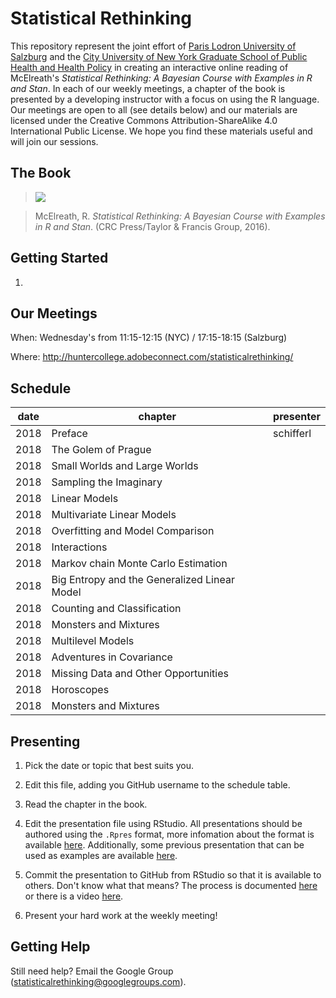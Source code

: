 # Statistical Rethinking

This repository represent the joint effort of [Paris Lodron University of Salzburg](https://www.uni-salzburg.at/index.php?id=52) and the [City University of New York Graduate School of Public Health and Health Policy](http://sph.cuny.edu/) in creating an interactive online reading of McElreath's *Statistical Rethinking: A Bayesian Course with Examples in R and Stan*. In each of our weekly meetings, a chapter of the book is presented by a developing instructor with a focus on using the R language. Our meetings are open to all (see details below) and our materials are licensed under the Creative Commons Attribution-ShareAlike 4.0 International Public License. We hope you find these materials useful and will join our sessions.

## The Book

> ![](https://images.tandf.co.uk/common/jackets/amazon/978148225/9781482253443.jpg)

> McElreath, R. *Statistical Rethinking: A Bayesian Course with Examples in R and Stan*. (CRC Press/Taylor & Francis Group, 2016).

## Getting Started

1. 

## Our Meetings

When: Wednesday's from 11:15-12:15 (NYC) / 17:15-18:15 (Salzburg)

Where: http://huntercollege.adobeconnect.com/statisticalrethinking/

## Schedule

| date | chapter | presenter |
| ---- | ------- | --------- |
| 2018 | Preface | schifferl |
| 2018 | The Golem of Prague |  |
| 2018 | Small Worlds and Large Worlds |  |
| 2018 | Sampling the Imaginary |  |
| 2018 | Linear Models |  |
| 2018 | Multivariate Linear Models |  |
| 2018 | Overfitting and Model Comparison |  |
| 2018 | Interactions |  |
| 2018 | Markov chain Monte Carlo Estimation |  |
| 2018 | Big Entropy and the Generalized Linear Model |  |
| 2018 | Counting and Classification |  |
| 2018 | Monsters and Mixtures |  |
| 2018 | Multilevel Models |  |
| 2018 | Adventures in Covariance |  |
| 2018 | Missing Data and Other Opportunities |  |
| 2018 | Horoscopes |  |
| 2018 | Monsters and Mixtures |  |

## Presenting

1. Pick the date or topic that best suits you.

2. Edit this file, adding you GitHub username to the schedule table.

3. Read the chapter in the book.

4. Edit the presentation file using RStudio. All presentations should be authored using the `.Rpres` format, more infomation about the format is available [here](https://support.rstudio.com/hc/en-us/articles/200486468). Additionally, some previous presentation that can be used as examples are available [here](https://github.com/waldronlab/Book_Club/tree/master/Data%20Analysis%20for%20the%20Life%20Sciences).

5. Commit the presentation to GitHub from RStudio so that it is available to others. Don't know what that means? The process is documented [here](https://support.rstudio.com/hc/en-us/articles/200532077-Version-Control-with-Git-and-SVN) or there is a video [here](https://www.rstudio.com/resources/webinars/rstudio-essentials-webinar-series-managing-part-2/).

6. Present your hard work at the weekly meeting!

## Getting Help

Still need help? Email the Google Group (statisticalrethinking@googlegroups.com).
